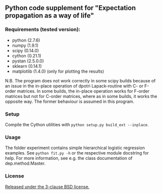 
Python code supplement for "Expectation propagation as a way of life"
---------------------------------------------------------------------

### Requirements (tested version):
- python (2.7.6)
- numpy (1.9.1)
- scipy (0.14.0)
- cython (0.21.1)
- pystan (2.5.0.0)
- sklearn (0.14.1)
- matplotlib (1.4.0) (only for plotting the results)

N.B. The program does not work correctly in some scipy builds because of an 
issue in the in-place operation of dpotri Lapack-routine with C- or F-order 
matrices. In some builds, the in-place operation works for F-order matrices but 
not for C-order matrices, where as in some builds, it works the opposite way. 
The former behaviour is assumed in this program. 

### Setup
Compile the Cython utilities with `python setup.py build_ext --inplace`.

### Usage
The folder experiment contains simple hierarchical logistic regression examples.
See `python fit.py -h` or the respective module docstring for help. For more
information, see e.g. the class documentation of dep.method.Master.

### License
[Released under the 3-clause BSD license.](http://opensource.org/licenses/BSD-3-Clause)
 
